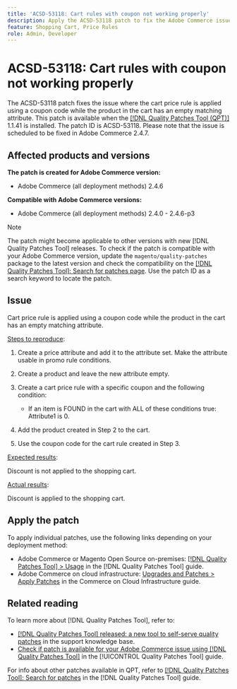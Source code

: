 ```yaml
---
title: 'ACSD-53118: Cart rules with coupon not working properly'
description: Apply the ACSD-53118 patch to fix the Adobe Commerce issue where the cart price rule is applied using a coupon code while the product in the cart has an empty matching attribute.
feature: Shopping Cart, Price Rules
role: Admin, Developer
---
```

# ACSD-53118: Cart rules with coupon not working properly

The ACSD-53118 patch fixes the issue where the cart price rule is applied using a coupon code while the product in the cart has an empty matching attribute. This patch is available when the [[!DNL Quality Patches Tool (QPT)]](https://experienceleague.adobe.com/en/docs/commerce-knowledge-base/kb/announcements/commerce-announcements/magento-quality-patches-released-new-tool-to-self-serve-quality-patches) 1.1.41 is installed. The patch ID is ACSD-53118. Please note that the issue is scheduled to be fixed in Adobe Commerce 2.4.7.

## Affected products and versions

**The patch is created for Adobe Commerce version:**

* Adobe Commerce (all deployment methods) 2.4.6

**Compatible with Adobe Commerce versions:**

* Adobe Commerce (all deployment methods) 2.4.0 - 2.4.6-p3

>[!NOTE]
>
>The patch might become applicable to other versions with new [!DNL Quality Patches Tool] releases. To check if the patch is compatible with your Adobe Commerce version, update the `magento/quality-patches` package to the latest version and check the compatibility on the [[!DNL Quality Patches Tool]: Search for patches page](https://experienceleague.adobe.com/tools/commerce-quality-patches/index.html). Use the patch ID as a search keyword to locate the patch.

## Issue

Cart price rule is applied using a coupon code while the product in the cart has an empty matching attribute. 

<u>Steps to reproduce</u>:

1. Create a price attribute and add it to the attribute set. Make the attribute usable in promo rule conditions.
1. Create a product and leave the new attribute empty.
1. Create a cart price rule with a specific coupon and the following condition:

    * If an item is FOUND in the cart with ALL of these conditions true: Attribute1 is 0.

1. Add the product created in Step 2 to the cart.
1. Use the coupon code for the cart rule created in Step 3.

<u>Expected results</u>:

Discount is not applied to the shopping cart.

<u>Actual results</u>:

Discount is applied to the shopping cart.

## Apply the patch

To apply individual patches, use the following links depending on your deployment method:

* Adobe Commerce or Magento Open Source on-premises: [[!DNL Quality Patches Tool] > Usage](https://experienceleague.adobe.com/docs/commerce-operations/tools/quality-patches-tool/usage.html) in the [!DNL Quality Patches Tool] guide.
* Adobe Commerce on cloud infrastructure: [Upgrades and Patches > Apply Patches](https://experienceleague.adobe.com/docs/commerce-cloud-service/user-guide/develop/upgrade/apply-patches.html) in the Commerce on Cloud Infrastructure guide.

## Related reading

To learn more about [!DNL Quality Patches Tool], refer to:

* [[!DNL Quality Patches Tool] released: a new tool to self-serve quality patches](https://experienceleague.adobe.com/en/docs/commerce-knowledge-base/kb/announcements/commerce-announcements/magento-quality-patches-released-new-tool-to-self-serve-quality-patches) in the support knowledge base.
* [Check if patch is available for your Adobe Commerce issue using [!DNL Quality Patches Tool]](/help/tools/quality-patches-tool/patches-available-in-qpt/check-patch-for-magento-issue-with-magento-quality-patches.md) in the [!UICONTROL Quality Patches Tool] guide.


For info about other patches available in QPT, refer to [[!DNL Quality Patches Tool]: Search for patches](https://experienceleague.adobe.com/tools/commerce-quality-patches/index.html) in the [!DNL Quality Patches Tool] guide.
